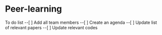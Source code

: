 # Peer-learning
To do list
--[ ] Add all team members
--[ ] Create an agenda
--[ ] Update list of relevant papers
--[ ] Update relevant codes
